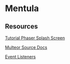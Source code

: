 # Mentula


## Resources
[Tutorial Phaser Splash Screen](https://github.com/MattMcFarland/phaser-menu-system)

[Multeor Source Docs](https://bitbucket.org/filiw/multeor/src)


[Event Listeners](https://developer.mozilla.org/en-US/docs/Web/Events)
